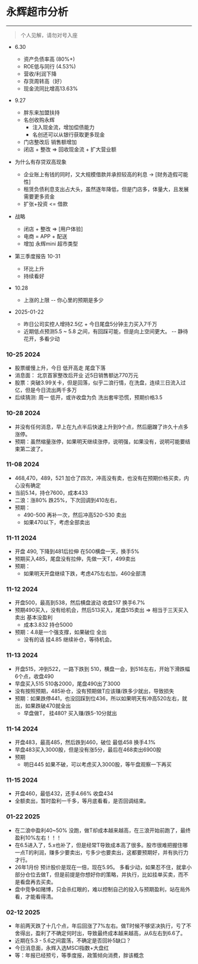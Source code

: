 # 永辉超市分析

---
> 个人见解，请勿对号入座


- 6.30
  - 资产负债率高 (80%+)
  - ROE低与同行 (4.53%)
  - 营收/利润下降
  - 存货周转高（好）
  - 现金流同比增高13.63%

- 9.27
  - 胖东来加盟扶持
  - 名创收购永辉
    - 注入现金流，增加偿债能力
    - 名创还可以从银行获取更多现金
  - 门店整改后 销售额增加
  - 闭店 + 整改 => 回收现金流 + 扩大营业额

- 为什么有存贷双高现象
  - 企业账上有钱的同时，又大规模借款并承担较高的利息 -> [财务造假可能性]
  - 租赁负债利息支出占大头，虽然逐年降低，但是门店多，体量大，且发展需要更多资金
  - 扩张+投资 <= 借款
- 战略
  - 闭店 + 整改 => [用户体验]
  - 电商 = APP + 配送
  - 增加 永辉mini 超市类型

- 第三季度报告 10-31
  - 环比上升
  - 持续看好

- 10.28
  - 上涨的上限 -- 你心里的预期是多少

- 2025-01-22
  - 昨日公司实控人增持2.5亿 + 今日尾盘5分钟主力买入7千万
  - 近期低点预测5.5 ~ 5.8 之间，有回踩可能，但是向上空间更大。 -- 静待花开，多看少动


### 10-25 2024
- 股票缓慢上升，今日 低开高走 尾盘下落
- 消息面： 北京首家整改后开业 近5日销售额达770万元
- 股票：突破3.99关卡，但是回落，似乎二浪行情，在洗盘，连续三日流入过亿，但是今日流出两千多万
- 后续猜测: 周一 低开，或许收盘为负 洗出套牢恐慌，预期价格3.5

### 10-28 2024
- 并没有任何消息，早上在九点半后快速上升到9个点，然后磨蹭了许久十点多涨停。
- 预期：虽然缩量涨停，如果明天继续涨停，说明强，如果没有，说明可能要结束第二波了。

### 11-08 2024
- 468,470，489，521 加仓了四次，冲高没有卖，也没有在预期价格买卖，内心没有确定
- 当前5.14，持仓7600，成本433
- 二浪：涨80% 跌25%，下次回调到410左右，
- 预期： 
  - 490-500 再补一次，然后冲高520-530 卖出
  - 如果470以下，考虑全部卖出

### 11-11 2024
- 开盘 490, 下降到481后拉伸 在500横盘一天，换手5%
- 预期买入485，尾盘没有拉伸，先做一天T，499卖出
- 预期：
  - 如果明天开盘继续下跌，考虑475左右加，460全部清

### 11-12 2024
- 开盘500，最高到538，然后横盘波动 收盘517 换手6.7%
- 预期490买入，没有给机会，然后513买入，尾盘515卖出 => 相当于三天买入卖出 基本没盈利
  - 成本3.832 持仓5000
- 预期：4.8是一个强支撑，如果破位 全出
  - 没有的话 挂4.85 继续补仓，等待机会。

### 11-13 2024
- 开盘515，冲到522，一路下跌到 510，横盘一会，到516左右，开始下滑跌幅6个点，收盘490
- 早盘买入515 510各2000，尾盘490出了3000
- 没有按照预期，485补仓，没有预期做T应该赚/跌多少就出，导致损失
- 预期：如果跌停441，也没回踩到位436，所以如果明天有冲高520左右，就出，如果跌破470就全出
  - 早盘做T， 挂480? 买入赚/跌5-10分就出

### 11-14 2024
- 开盘483，最高485，然后跌到460，破位 最低458 换手4.1%
- 早盘483买入3000股，但是没有涨5分，最后在468卖出6900股
- 预期
  - 明日445 如果不破，可以考虑买入3000股，等午盘观察一下再买

### 11-15 2024
- 开盘460，最低432，还手4.66% 收盘434
- 全额卖出，暂时盈利一千多，等月底看看，是否回调结束。

### 01-22 2025
- 在二浪中盈利40~50% 没跑，做T却成本越来越高，在三浪开始前跑了，最终盈利10%左右！！！
- 在6.5进入了，5.x也补了，但是经常T导致成本高了很多。股市很难把握住哪一点T的利润，赚多少要卖出，亏多少也要卖出，这都要预期好，并有执行力才行。
- 26年1月份 预计股价是现在一倍，现在5.95。 多看少动，如果忍不住，就拿小部分仓位去做T，但是前提是你想好你的策略，并执行，比如挂单买卖，而不是看盘再去买卖。
- 盘中竞争如赌博，只会杀红眼的，难以控制自己的投入与预期盈利，站在局外看，才能看得清。

### 02-12 2025
- 年前两天跌了十几个点，年后回涨了7%左右。做T时候不够坚决执行，亏了不舍得出，盈利了不确定何时出，导致最终成本越来越高，从6左右到6.6了。
- 近期在5.3 - 5.6之间震荡，不确定是否回补5缺口？
- 今日消息面，永辉入选MSCI指数+大盘红
- 等：年报已经预亏，等季度报，政策倾向消费，胖该概念